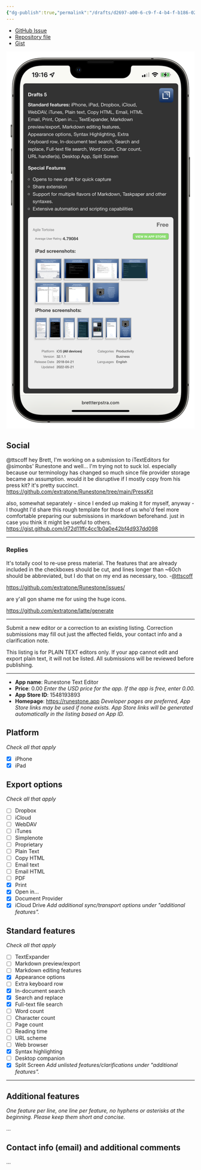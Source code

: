 ```yaml
---
{"dg-publish":true,"permalink":"/drafts/d2697-a00-6-c9-f-4-b4-f-b186-0211819-c59-e2/","dgHomeLink":true,"dgPassFrontmatter":false}
---
```



- [GitHub Issue](https://github.com/extratone/i/issues/204)
- [Repository file](https://github.com/extratone/i/blob/main/misc/iTextEditorsSubmission.md)
- [Gist](https://gist.github.com/d72d11ffc4cc1b0a0e42bf4d937dd098)

![DraftsExample](https://github.com/extratone/i/raw/main/images/itexteditorsexample.png)

## Social 

@ttscoff hey Brett, I'm working on a submission to iTextEditors for @simonbs' Runestone and well... I'm trying not to suck lol. especially because our terminology has changed so much since file provider storage became an assumption. would it be disruptive if I mostly copy from his press kit? it's pretty succinct. https://github.com/extratone/Runestone/tree/main/PressKit

also, somewhat separately - since I ended up making it for myself, anyway - I thought I'd share this rough template for those of us who'd feel more comfortable preparing our submissions in markdown beforehand. just in case you think it might be useful to others. https://gist.github.com/d72d11ffc4cc1b0a0e42bf4d937dd098

---

### Replies

It's totally cool to re-use press material. The features that are already included in the checkboxes should be cut,  and lines longer than ~60ch should be abbreviated, but I do that on my end as necessary, too.
-[@ttscoff](https://twitter.com/ttscoff/status/1539009966861959173)


https://github.com/extratone/Runestone/issues/

are y'all gon shame me for using the huge icons.

https://github.com/extratone/latte/generate

---

Submit a new editor or a correction to an existing listing. Correction submissions may fill out just the affected fields, your contact info and a clarification note.

This listing is for PLAIN TEXT editors only. If your app cannot edit and export plain text, it will not be listed. All submissions will be reviewed before publishing.

---

- **App name**: Runestone Text Editor
- **Price**: 0.00
*Enter the USD price for the app. If the app is free, enter 0.00.*
- **App Store ID**: 1548193893
- **Homepage**: https://runestone.app
*Developer pages are preferred, App Store links may be used if none exists. App Store links will be generated automatically in the listing based on App ID.*

## Platform
*Check all that apply*
- [x] iPhone
- [x] iPad

## Export options
*Check all that apply*

- [ ] Dropbox
- [ ] iCloud
- [ ] WebDAV
- [ ] iTunes
- [ ] Simplenote
- [ ] Proprietary
- [ ] Plain Text
- [ ] Copy HTML
- [ ] Email text
- [ ] Email HTML
- [ ] PDF
- [x] Print
- [x] Open in...
- [x] Document Provider
- [x] iCloud Drive
*Add additional sync/transport options under "additional features".*

## Standard features
*Check all that apply*

- [ ] TextExpander
- [ ] Markdown preview/export
- [ ] Markdown editing features
- [x] Appearance options
- [ ] Extra keyboard row
- [x] In-document search
- [x] Search and replace
- [x] Full-text file search
- [ ] Word count
- [ ] Character count
- [ ] Page count
- [ ] Reading time
- [ ] URL scheme
- [ ] Web browser
- [x] Syntax highlighting
- [ ] Desktop companion
- [x] Split Screen
*Add unlisted features/clarifications under "additional features".*

---

## Additional features
*One feature per line, one line per feature, no hyphens or asterisks at the beginning. Please keep them short and concise.*

...

## Contact info (email) and additional comments

...